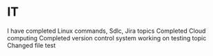 # IT
I have completed Linux commands, Sdlc, Jira topics
Completed Cloud computing
Completed version control system
working on testing topic
Changed file
test
